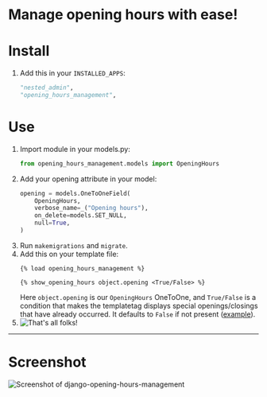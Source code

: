 # Manage opening hours with ease!

# Install

1) Add this in your `INSTALLED_APPS`:
    ```py
    "nested_admin",
    "opening_hours_management",
    ```

# Use

1) Import module in your models.py:
    ```py
    from opening_hours_management.models import OpeningHours
    ```
2) Add your opening attribute in your model:
    ```py
    opening = models.OneToOneField(
        OpeningHours,
        verbose_name=_("Opening hours"),
        on_delete=models.SET_NULL,
        null=True,
    )
    ```
3) Run `makemigrations` and `migrate`.
4) Add this on your template file:
    ```djhtml
    {% load opening_hours_management %}

    {% show_opening_hours object.opening <True/False> %}
    ```
    Here `object.opening` is our `OpeningHours` OneToOne, and `True/False` is a condition that makes the templatetag displays special openings/closings that have already occurred. It defaults to `False` if not present ([example](https://gitlab.com/kapt/open-source/django-opening-hours-management/uploads/0e44c4848c5328c4ea26a090ab156d20/image.png)). 
5) ![That's all folks!](https://gitlab.com/kapt/modules/kapt-meta/uploads/518f52e88c5aec013b71204845a41c6a/image.png)



----

# Screenshot

![Screenshot of django-opening-hours-management](https://gitlab.com/kapt/open-source/django-opening-hours-management/uploads/16d8e3329a6ff5b98e0a10e2cf5cddb7/image.png)